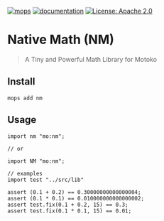 [![mops](https://oknww-riaaa-aaaam-qaf6a-cai.raw.ic0.app/badge/mops/nm)](https://mops.one/nm) [![documentation](https://oknww-riaaa-aaaam-qaf6a-cai.raw.ic0.app/badge/documentation/nm)](https://mops.one/nm/docs) [![License: Apache 2.0](https://img.shields.io/badge/License-Apache%202.0-blue.svg)](https://spdx.org/licenses/Apache-2.0.html)

# Native Math (NM)

> A Tiny and Powerful Math Library for Motoko

## Install

```
mops add nm
```

## Usage

```motoko
import nm "mo:nm";

// or

import NM "mo:nm";

// examples
import test "../src/lib"

assert (0.1 + 0.2) == 0.30000000000000004;
assert (0.1 * 0.1) == 0.010000000000000002;
assert test.fix(0.1 + 0.2, 15) == 0.3;
assert test.fix(0.1 * 0.1, 15) == 0.01;
```

